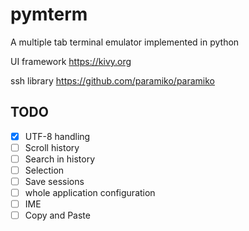 # pymterm
A multiple tab terminal emulator implemented in python

UI framework https://kivy.org

ssh library https://github.com/paramiko/paramiko

## TODO
- [X] UTF-8 handling
- [ ] Scroll history
- [ ] Search in history
- [ ] Selection
- [ ] Save sessions
- [ ] whole application configuration
- [ ] IME
- [ ] Copy and Paste
